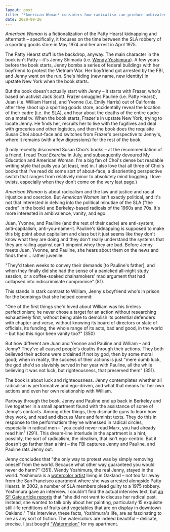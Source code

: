 ```yaml
---
layout: post
title: "*American Woman* considers how radicalism can produce ambivalence"
date: 2020-09-26
---
```


*American Woman* is a fictionalization of the Patty Hearst kidnapping and aftermath – specifically, it focuses on the time between the SLA robbery of a sporting goods store in May 1974 and her arrest in April 1975.

The Patty Hearst stuff is the backdrop, anyway. The main character in the book isn't Patty – it's Jenny Shimada (i.e. [Wendy Yoshimura](https://en.wikipedia.org/wiki/Wendy_Yoshimura)). A few years before the book starts, Jenny bombs a series of federal buildings with her boyfriend to protest the Vietnam War. Her boyfriend got arrested by the FBI, and Jenny went on the run. She's hiding (new name, new identity) in upstate New York when the book starts.

But the book doesn't actually start with Jenny – it starts with Frazer, who's based on activist Jack Scott. Frazer smuggles Pauline (i.e. Patty Hearst), Juan (i.e. William Harris), and Yvonne (i.e. Emily Harris) out of California after they shoot up a sporting goods store, accidentally reveal the location of their cadre (i.e. the SLA), and hear about the deaths of the entire cadre on a motel tv. When the book starts, Frazer's in upstate New York, trying to locate Jenny. He finds her, recruits her to live with the fugitives and deal with groceries and other logistics, and then the book does the requisite Susan Choi about-face and switches from Frazer's perspective to Jenny's, where it remains (with a few digressions) for the rest of the book.

(I only recently discovered Susan Choi's books – at the recommendation of a friend, I read *Trust Exercise* in July, and subsequently devoured My Education and American Woman. I'm a big fan of Choi's dense but readable writing style that pulls you (at least, me) in. I also love that all three of Choi's books that I've read do some sort of about-face, a disorienting perspective switch that ranges from relatively minor to absolutely mind boggling. I love twists, especially when they don't come on the very last page.)

*American Woman* is about radicalism and the law and justice and racial injustice and coercion. But *American Woman* isn't exactly political, and it's not that interested in delving into the political minutiae of the SLA ("the cadre" in the book) and Berkeley-based radicals of the 1960s and 70s. It's more interested in ambivalence, vanity, and ego.

Juan, Yvonne, and Pauline (and the rest of their cadre) are anti-system, anti-capitalism, anti-you-name-it. Pauline's kidnapping is supposed to make this big point about capitalism and class but it just seems like they don't know what they are doing and they don't really understand the systems that they are railing against can't pinpoint whey they are bad. Before Jenny meets Juan, Yvonne, and Pauline, she hears about them on the news and finds them… rather juvenile:

"They'd taken weeks to convey their demands [to Pauline's father], and when they finally did she had the sense of a panicked all-night study session, or a coffee-soaked chainsmokers' mad argument that had collapsed into indiscriminate compromise" (81).

This stands in stark contrast to William, Jenny's boyfriend who's in prison for the bombings that she helped commit:

"One of the first things she'd loved about William was his tireless perfectionism; he never chose a target for an action without researching exhaustively first, without being able to demolish its potential defenders with chapter and verse, without knowing its board of directors or slate of officials, its funding, the whole range of its acts, bad and good, in the world – but had this rigor been vanity too?" (350)

But how different are Juan and Yvonne and Pauline and William – and Jenny? They've all caused people's deaths through their actions. They both believed their actions were ordained if not by god, then by some moral good; when in reality, the success of their actions is just "mere dumb luck, the god she'd so slavishly served in her year with Pauline, all the while believing it was not luck, but righteousness, that preserved them" (351).

The book is about luck and righteousness. Jenny contemplates whether all radicalism is performative and ego-driven, and what that means for her own actions and even her own relationship with William.

Partway through the book, Jenny and Pauline end up back in Berkeley and live together in a small apartment found with the assistance of some of Jenny's contacts. Among other things, they dismantle guns to learn how they work, and read and discuss Marx and feminist texts. They do this in response to the performatism they've witnessed in radical circles, especially in radical men – "you could never read Marx, you had already read him" (291). This dream-line interlude in the apartment is a hint, possibly, the sort of radicalism, the idealism, that isn't ego-centric. But it doesn't go farther than a hint – the FBI captures Jenny and Pauline, and Pauline rats Jenny out.

Jenny concludes that "the only way to protest was by simply removing oneself from the world. Because what other way guaranteed you would never do harm?" (351). Wendy Yoshimura, the real Jenny, stayed in the world. Yoshimura is a [watercolor artist](http://www.wendyyoshimura.com/Gallery/index.html) living in Oakland – not too far away from the San Francisco apartment where she was arrested alongside Patty Hearst. In 2002, a number of SLA members plead guilty to a 1975 robbery. Yoshimura gave an interview. I couldn't find the actual interview text, but [an SF Gate article reports](https://www.sfgate.com/bayarea/article/SLA-s-Yoshimura-keeps-mum-while-ex-comrades-serve-2524852.php) that "she did not want to discuss her radical past. Instead, she wanted to talk only about her painting, particularly 15 exquisite still-life renditions of fruits and vegetables that are on display in downtown Oakland." This interview, these facts, Yoshimura's life, are as fascinating to me as any sort of fiction. The watercolors are indeed beautiful – delicate, precise. I just bought ["Watermelon"](http://www.wendyyoshimura.com/Gallery/target34.html) for my apartment.